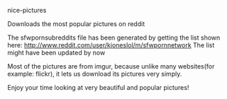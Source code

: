 
nice-pictures

Downloads the most popular pictures on reddit

The sfwpornsubreddits file has been generated by getting the list shown here: http://www.reddit.com/user/kjoneslol/m/sfwpornnetwork 
The list might have been updated by now

Most of the pictures are from imgur, because unlike many websites(for example: flickr), it lets us download its pictures very simply.


Enjoy your time looking at very beautiful and popular pictures!
